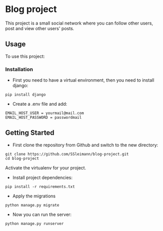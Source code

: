 # **B**log project

This project is a small social network where you can follow other users, post and view other users' posts.

## Usage

To use this project:

### Installation

* First you need to have a virtual environment, then you need to install django:

```shell
pip install django
```

* Create a .env file and add:
  
```shell
EMAIL_HOST_USER = yourmail@mail.com
EMAIL_HOST_PASSWORD = passwordmail
```

## Getting Started

* First clone the repository from Github and switch to the new directory:

```shell
git clone https://github.com/SSleimann/blog-project.git
cd blog-project
```

Activate the virtualenv for your project.

* Install project dependencies:

```shell
pip install -r requirements.txt
```

* Apply the migrations

```shell
python manage.py migrate
```

* Now you can run the server:

```shell
python manage.py runserver
```
